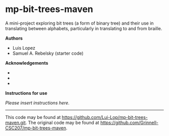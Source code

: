 # mp-bit-trees-maven

A mini-project exploring bit trees (a form of binary tree) and their use in translating between alphabets, particularly in translating to and from braille.

**Authors**

* Luis Lopez
* Samuel A. Rebelsky (starter code)

**Acknowledgements**

*
*
*

**Instructions for use**

_Please insert instructions here._

---

This code may be found at <https://github.com/Lui-Lop/mp-bit-trees-maven.git>. The original code may be found at <https://github.com/Grinnell-CSC207/mp-bit-trees-maven>.
